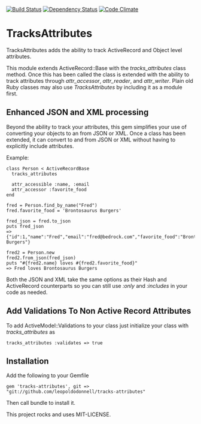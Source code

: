 
[![Build Status](https://travis-ci.org/leopoldodonnell/tracks-attributes.png?branch=master)](https://travis-ci.org/leopoldodonnell/tracks-attributes)
[![Dependency Status](https://gemnasium.com/leopoldodonnell/tracks-attributes.png)](https://gemnasium.com/leopoldodonnell/tracks-attributes)
[![Code Climate](https://codeclimate.com/github/leopoldodonnell/tracks-attributes.png)](https://codeclimate.com/github/leopoldodonnell/tracks-attributes)
# TracksAttributes

TracksAttributes adds the ability to track ActiveRecord and Object level attributes.

This module extends ActiveRecord::Base with the *tracks_attributes* class method. Once this has been called
the class is extended with the ability to track attributes through *attr_accessor*, *attr_reader*, and *attr_writer*.
Plain old Ruby classes may also use *TracksAttributes* by including it as a module first.

## Enhanced JSON and XML processing

Beyond the ability to track your attributes, this gem simplifies your use of converting your objects to an from JSON or XML.
Once a class has been extended, it can convert to and from JSON or XML without having to explicitly include attributes.

Example:

    class Person < ActiveRecordBase
      tracks_attributes
      
      attr_accessible :name, :email
      attr_accessor :favorite_food
    end
    
    fred = Person.find_by_name("Fred")
    fred.favorite_food = 'Brontosaurus Burgers'
    
    fred_json = fred.to_json
    puts fred_json
    => {"id":1,"name":"Fred","email":"fred@bedrock.com","favorite_food":"Brontosaurus Burgers"}
    
    fred2 = Person.new
    fred2.from_json(fred_json)
    puts "#{fred2.name} loves #{fred2.favorite_food}"
    => Fred loves Brontosaurus Burgers

Both the JSON and XML take the same options as their Hash and ActiveRecord counterparts so you can still
use *:only* and *:includes* in your code as needed.

## Add Validations To Non Active Record Attributes

To add ActiveModel::Validations to your class just initialize your class with *tracks_attributes* as

    tracks_attributes :validates => true
    
## Installation

Add the following to your Gemfile

    gem 'tracks-attributes', git => "git://github.com/leopoldodonnell/tracks-attributes"

Then call bundle to install it.


This project rocks and uses MIT-LICENSE.